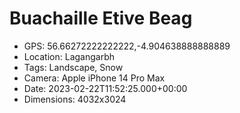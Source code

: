 # Buachaille Etive Beag

- GPS: 56.66272222222222,-4.904638888888889
- Location: Lagangarbh
- Tags: Landscape, Snow
- Camera: Apple iPhone 14 Pro Max
- Date: 2023-02-22T11:52:25.000+00:00
- Dimensions: 4032x3024
